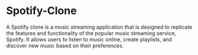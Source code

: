 # Spotify-Clone
A Spotify clone is a music streaming application that is designed to replicate the features and functionality of the popular music streaming service, Spotify. It allows users to listen to music online, create playlists, and discover new music based on their preferences.
